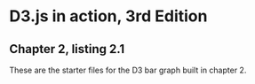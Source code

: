 # D3.js in action, 3rd Edition
## Chapter 2, listing 2.1

These are the starter files for the D3 bar graph built in chapter 2.